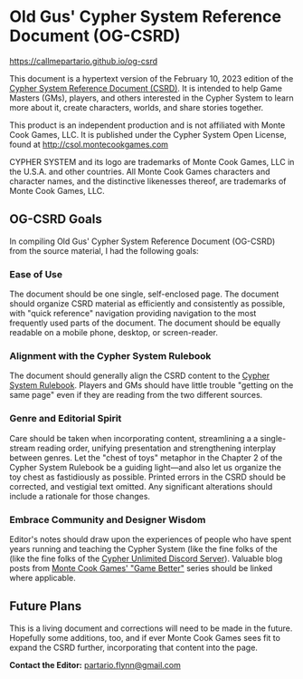 
# Old Gus' Cypher System Reference Document (OG-CSRD)

https://callmepartario.github.io/og-csrd

This document is a hypertext version of the February 10, 2023 edition of the [Cypher System Reference Document (CSRD)](http://csol.montecookgames.com/). It is intended to help Game Masters (GMs), players, and others interested in the Cypher System to learn more about it, create characters, worlds, and share stories together.

This product is an independent production and is not affiliated with Monte Cook Games, LLC. It is published under the Cypher System Open License, found at http://csol.montecookgames.com

CYPHER SYSTEM and its logo are trademarks of Monte Cook Games, LLC in the U.S.A. and other countries. All Monte Cook Games characters and character names, and the distinctive likenesses thereof, are trademarks of Monte Cook Games, LLC.

## OG-CSRD Goals

In compiling Old Gus' Cypher System Reference Document (OG-CSRD) from the source material, I had the following goals:

### Ease of Use

The document should be one single, self-enclosed page. The document should organize CSRD material as efficiently and consistently as possible, with "quick reference" navigation providing navigation to the most frequently used parts of the document. The document should be equally readable on a mobile phone, desktop, or screen-reader.

### Alignment with the Cypher System Rulebook

The document should generally align the CSRD content to the [Cypher System Rulebook](https://www.montecookgames.com/store/product/cypher-system-rulebook-2/). Players and GMs should have little trouble "getting on the same page" even if they are reading from the two different sources.

### Genre and Editorial Spirit

Care should be taken when incorporating content, streamlining a a single-stream reading order, unifying presentation and strengthening interplay between genres. Let the "chest of toys" metaphor in the Chapter 2 of the Cypher System Rulebook be a guiding light—and also let us organize the toy chest as fastidiously as possible. Printed errors in the CSRD should be corrected, and vestigial text omitted. Any significant alterations should include a rationale for those changes.

### Embrace Community and Designer Wisdom

Editor's notes should draw upon the experiences of people who have spent years running and teaching the Cypher System (like the fine folks of the (like the fine folks of the [Cypher Unlimited Discord Server](https://discord.com/invite/WQYRWhn)). Valuable blog posts from [Monte Cook Games' "Game Better"](https://www.montecookgames.com/category/all-news/game-better/) series should be linked where applicable.

## Future Plans

This is a living document and corrections will need to be made in the future. Hopefully some additions, too, and if ever Monte Cook Games sees fit to expand the CSRD further, incorporating that content into the page.

**Contact the Editor:** partario.flynn@gmail.com
